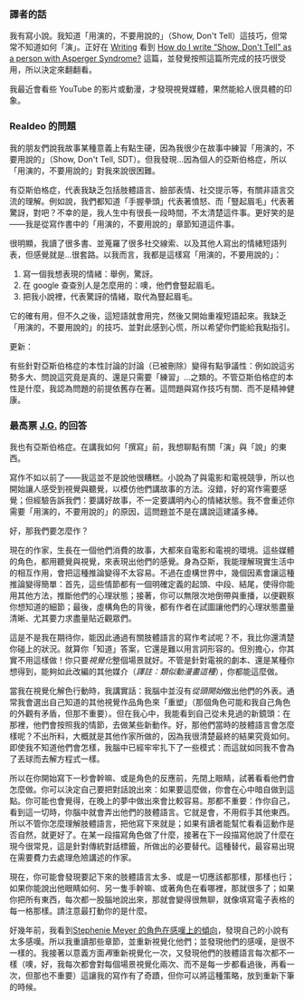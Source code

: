 ### 譯者的話
我有寫小說。我知道「用演的，不要用說的」（Show, Don't Tell）這技巧，但常常不知道如何「演」。正好在 [Writing](writing.stackexchange.com) 看到 [How do I write “Show, Don't Tell” as a person with Asperger Syndrome?](https://writing.stackexchange.com/questions/45635) 這篇，並發覺按照這篇所完成的技巧很受用，所以決定來翻翻看。

我最近會看些 YouTube 的影片或動漫，才發現視覺媒體，果然能給人很具體的印象。

### Realdeo 的問題
我的朋友們說我故事某種意義上有點生硬，因為我很少在故事中練習「用演的，不要用說的」（Show, Don't Tell, SDT）。但我發現...因為個人的亞斯伯格症，所以「用演的，不要用說的」對我來說很困難。

有亞斯伯格症，代表我缺乏包括肢體語言、臉部表情、社交提示等，有關非語言交流的理解。例如說，我們都知道「手握拳頭」代表著憤怒、而「豎起眉毛」代表著驚訝，對吧？不幸的是，我人生中有很長一段時間，不太清楚這件事。更好笑的是——我是從寫作書中的「用演的，不要用說的」章節知道這件事。

很明顯，我讀了很多書、並蒐羅了很多社交線索、以及其他人寫出的情緒短語列表，但感覺就是...很套路。以我而言，我都是這樣寫「用演的，不要用說的」：

1. 寫一個我想表現的情緒：舉例，驚訝。
2. 在 google 查查別人是怎麼用的：噢，他們會豎起眉毛。
3. 把我小說裡，代表驚訝的情緒，取代為豎起眉毛。

它的確有用，但不久之後，這短語就會用完，然後又開始重複短語起來。我缺乏「用演的，不要用說的」的技巧、並對此感到心慌，所以希望你們能給我點指引。

更新：

有些針對亞斯伯格症的本性討論的討論（已被刪除）變得有點爭議性：例如說這劣勢多大、問說這究竟是真的、還是只需要「練習」...之類的。不管亞斯伯格症的本性是什麼，我認為問題的前提依舊存在著。這問題與寫作技巧有關、而不是精神健康。

### 最高票 [J.G.](https://writing.stackexchange.com/a/45636) 的回答
我也有亞斯伯格症。在講我如何「撰寫」前，我想聊點有關「演」與「說」的東西。

寫作不如以前了——我這並不是說他很糟糕。小說為了與電影和電視競爭，所以也開始讓人感受到視覺與聽覺，以模仿他們講故事的方法。沒錯，好的寫作需要感覺；但經驗告訴我們：要講好故事，不一定要講明內心的情緒狀態。我不會重述你需要「用演的，不要用說的」的原因，這問題並不是在講說這建議多棒。

好，那我們要怎麼作？

現在的作家，生長在一個他們消費的故事，大都來自電影和電視的環境。這些媒體的角色，都用聽覺與視覺，來表現出他們的感覺。身為亞斯，我能理解現實生活中的相互作用，會把這種推論變得不太容易。不過在虛構世界中，幾個因素會讓這種推論變得簡單：首先，這些情節都有一個明確定義的起頭、中段、結尾，使得你能用其他方法，推斷他們的心理狀態；接著，你可以無限次地倒帶與重播，以便觀察你想知道的細節；最後，虛構角色的背後，都有作者在試圖讓他們的心理狀態盡量清晰、尤其要力求盡量貼近觀眾們。

這是不是我在期待你，能因此通過有關肢體語言的寫作考試呢？不，我比你還清楚你碰上的狀況。就算你「知道」答案，它還是難以用言詞形容的。但別擔心，你其實不用這樣做！你只要*視覺化*整個場景就好。不管是針對電視的劇本、還是某種你想得到，能夠如此改編的其他媒介（*譯註：類似動漫畫這種*），你都能這麼做。

當我在視覺化解色行動時，我講實話：我腦中並沒有*從頭開始*做出他們的外表。通常我會選出自己知道的其他視覺作品角色來「重塑」（那個角色可能和我自己角色的外觀有矛盾，但那不重要）。但在我心中，我能看到自己從未見過的新鏡頭：在那裡，他們會按照我的情節，去做某些新動作。好，那他們當時的肢體語言會怎麼樣呢？不出所料，大概就是其他作家所做的，因為我很清楚最終的結果究竟如何。即使我不知道他們會怎樣，我腦中已經牢牢扎下了一些模式：而這就如同我不會為了丟球而去解方程式一樣。

所以在你開始寫下一秒會幹嘛、或是角色的反應前，先閉上眼睛，試著看看他們會怎麼做。你可以決定自己要把對話說出來：如果要這麼做，你會在心中暗自做到這點。你可能也會覺得，在晚上的夢中做出來會比較容易。那都不重要：作你自己，看到這一切時，你腦中就會弄出他們的肢體語言。它就是會，不用假手其他東西。所以不管你怎麼理解肢體語言，把他寫下來就是；如果有讀者能幫忙看看這動作是否自然，就更好了。在某一段描寫角色做了什麼，接著在下一段描寫他說了什麼在現今很常見，這是針對傳統對話標籤，所做出的必要替代。這種替代，最容易出現在需要費力去處理危險講述的作家。

現在，你可能會發現要記下來的肢體語言太多、或是一切應該都那樣，那樣也行；如果你能說出他眼睛如何、另一隻手幹嘛、或著角色在看哪裡，那就很多了；如果你把所有東西，每次都一股腦地說出來，那就會變得很無聊，就像填寫電子表格的每一格那樣。請注意最打動你的是什麼。

好幾年前，我看到[Stephenie Meyer 的角色在感嘆上的傾向](https://i2.wp.com/www.geeksaresexy.net/wp-content/uploads/2013/11/most-common-sentences.jpg)，發現自己的小說有太多感嘆。所以我重讀那些章節，並重新視覺化他們；並發現他們的感嘆，是很不一樣的。我接著以意義方面*再*重新視覺化一次，又發現他們的肢體語言每次都不一樣（噢，好，我每次都會對每個場景視覺化兩次、而不是每一步都看過後，再看一次，但那也不重要）這讓我的寫作有了奇蹟，但你可以將這種策略，放到重新下筆的時候。
